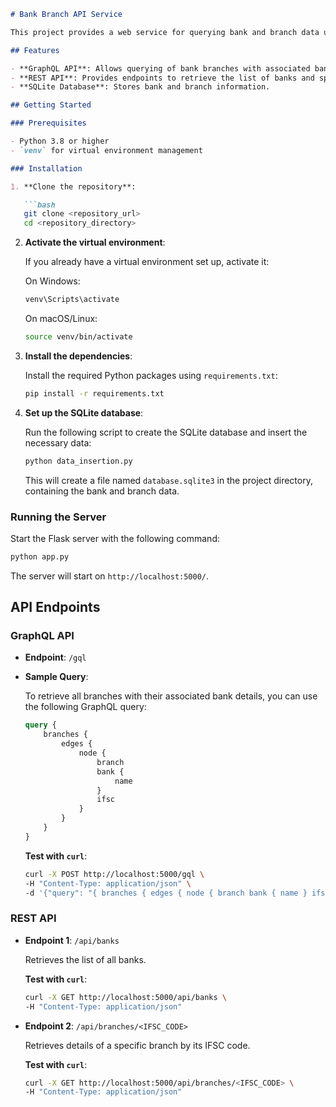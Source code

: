 
```markdown
# Bank Branch API Service

This project provides a web service for querying bank and branch data using both GraphQL and REST APIs. The service is built using Python and Flask and interacts with an SQLite database to retrieve bank and branch details.

## Features

- **GraphQL API**: Allows querying of bank branches with associated bank details.
- **REST API**: Provides endpoints to retrieve the list of banks and specific branch details.
- **SQLite Database**: Stores bank and branch information.

## Getting Started

### Prerequisites

- Python 3.8 or higher
- `venv` for virtual environment management

### Installation

1. **Clone the repository**:

   ```bash
   git clone <repository_url>
   cd <repository_directory>
   ```

2. **Activate the virtual environment**:

   If you already have a virtual environment set up, activate it:

   On Windows:
   ```bash
   venv\Scripts\activate
   ```

   On macOS/Linux:
   ```bash
   source venv/bin/activate
   ```

3. **Install the dependencies**:

   Install the required Python packages using `requirements.txt`:

   ```bash
   pip install -r requirements.txt
   ```

4. **Set up the SQLite database**:

   Run the following script to create the SQLite database and insert the necessary data:

   ```bash
   python data_insertion.py
   ```

   This will create a file named `database.sqlite3` in the project directory, containing the bank and branch data.

### Running the Server

Start the Flask server with the following command:

```bash
python app.py
```

The server will start on `http://localhost:5000/`.

## API Endpoints

### GraphQL API

- **Endpoint**: `/gql`
- **Sample Query**: 

  To retrieve all branches with their associated bank details, you can use the following GraphQL query:

  ```graphql
  query {
      branches {
          edges {
              node {
                  branch
                  bank {
                      name
                  }
                  ifsc
              }
          }
      }
  }
  ```

  **Test with `curl`**:

  ```bash
  curl -X POST http://localhost:5000/gql \
  -H "Content-Type: application/json" \
  -d '{"query": "{ branches { edges { node { branch bank { name } ifsc } } } }"}'
  ```

### REST API

- **Endpoint 1**: `/api/banks`

  Retrieves the list of all banks.

  **Test with `curl`**:

  ```bash
  curl -X GET http://localhost:5000/api/banks \
  -H "Content-Type: application/json"
  ```

- **Endpoint 2**: `/api/branches/<IFSC_CODE>`

  Retrieves details of a specific branch by its IFSC code.

  **Test with `curl`**:

  ```bash
  curl -X GET http://localhost:5000/api/branches/<IFSC_CODE> \
  -H "Content-Type: application/json"
  ```
